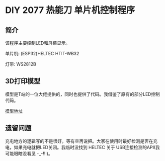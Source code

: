 # DIY 2077 热能刀 单片机控制程序

## 简介

该程序主要控制LED和屏幕显示。

单片机: (ESP32)HELTEC HTIT-WB32

灯带: WS2812B

## 3D打印模型

模型是T站的一位大佬提供的，同时也提供了代码。我借鉴了原有的部分LED控制代码。

[模型地址](https://www.thingiverse.com/thing:4730667)

## 遗留问题
充电地方的逻辑写的不是很好，等有空再说把。大家在使用时最好检测是否在充电，如果充电就把LED关闭。我临时没找到 HELTEC 关于 USB连接检测的API(我可能眼瞎没看见 -_-!!!)。
